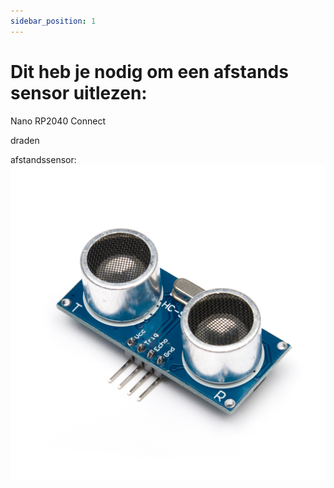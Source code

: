 ```yaml
---
sidebar_position: 1
---
```


# Dit heb je nodig om een afstands sensor uitlezen:

Nano RP2040 Connect

draden

afstandssensor:
![afstandssensor](sr50.jpg)

